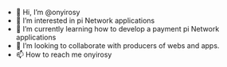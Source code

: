 - 👋 Hi, I’m @onyirosy
- 👀 I’m interested in pi Network applications
- 🌱 I’m currently learning how to develop a payment pi Network applications
- 💞️ I’m looking to collaborate with producers of webs and apps.
- 📫 How to reach me onyirosy

<!---
onyirosy/onyirosy is a ✨ special ✨ repository because its `README.md` (this file) appears on your GitHub profile.
You can click the Preview link to take a look at your changes.
--->
